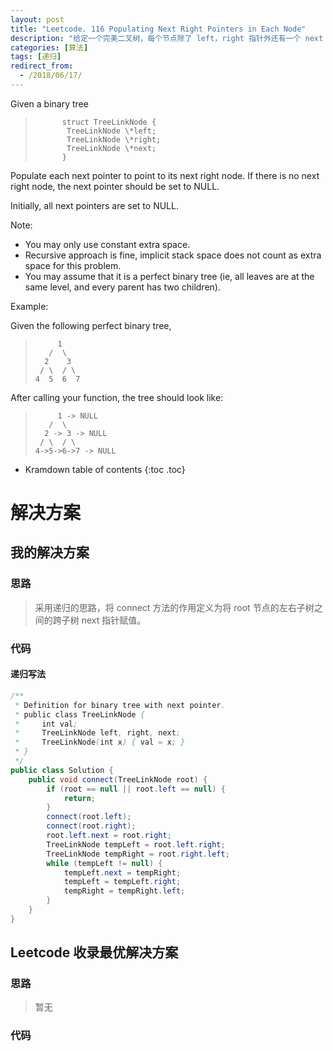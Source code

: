 ```yaml
---
layout: post
title: "Leetcode. 116 Populating Next Right Pointers in Each Node"
description: "给定一个完美二叉树，每个节点除了 left，right 指针外还有一个 next 指针，令所有节点的 next 指针指向同层相邻右侧节点。"
categories: [算法]
tags: [递归]
redirect_from:
  - /2018/06/17/
---
```


Given a binary tree

>           struct TreeLinkNode {
>            TreeLinkNode \*left;
>            TreeLinkNode \*right;
>            TreeLinkNode \*next;
>           }


Populate each next pointer to point to its next right node. If there is no next right node, the next pointer should be set to NULL.

Initially, all next pointers are set to NULL.

Note:

* You may only use constant extra space.
* Recursive approach is fine, implicit stack space does not count as extra space for this problem.
* You may assume that it is a perfect binary tree (ie, all leaves are at the same level, and every parent has two children).

Example:

Given the following perfect binary tree,

>          1
>        /  \
>       2    3
>      / \  / \
>     4  5  6  7

After calling your function, the tree should look like:

>          1 -> NULL
>        /  \
>       2 -> 3 -> NULL
>      / \  / \
>     4->5->6->7 -> NULL

* Kramdown table of contents
{:toc .toc}

# 解决方案

## 我的解决方案

### 思路

> 采用递归的思路，将 connect 方法的作用定义为将 root 节点的左右子树之间的跨子树 next 指针赋值。 

### 代码

#### 递归写法

```java
/**
 * Definition for binary tree with next pointer.
 * public class TreeLinkNode {
 *     int val;
 *     TreeLinkNode left, right, next;
 *     TreeLinkNode(int x) { val = x; }
 * }
 */
public class Solution {
    public void connect(TreeLinkNode root) {
        if (root == null || root.left == null) {
            return;
        }
        connect(root.left);
        connect(root.right);
        root.left.next = root.right;
        TreeLinkNode tempLeft = root.left.right;
        TreeLinkNode tempRight = root.right.left;
        while (tempLeft != null) {
            tempLeft.next = tempRight;
            tempLeft = tempLeft.right;
            tempRight = tempRight.left;
        }
    }
}
```

## Leetcode 收录最优解决方案

### 思路

> 暂无

### 代码

```java
```

[^1]: This is a footnote.

[kramdown]: https://kramdown.gettalong.org/
[Simple Texture]: https://github.com/yizeng/jekyll-theme-simple-texture